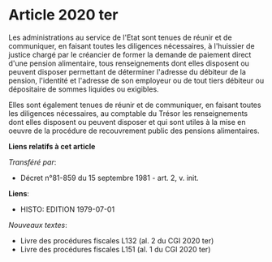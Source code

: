 # Article 2020 ter

Les administrations au service de l'Etat sont tenues de réunir et de communiquer, en faisant toutes les diligences
nécessaires, à l'huissier de justice chargé par le créancier de former la demande de paiement direct d'une pension
alimentaire, tous renseignements dont elles disposent ou peuvent disposer permettant de déterminer l'adresse du débiteur de
la pension, l'identité et l'adresse de son employeur ou de tout tiers débiteur ou dépositaire de sommes liquides ou
exigibles.

Elles sont également tenues de réunir et de communiquer, en faisant toutes les diligences nécessaires, au comptable du Trésor
les renseignements dont elles disposent ou peuvent disposer et qui sont utiles à la mise en oeuvre de la procédure de
recouvrement public des pensions alimentaires.

**Liens relatifs à cet article**

_Transféré par_:

  - Décret n°81-859 du 15 septembre 1981 - art. 2, v. init.

**Liens**:

  - HISTO: EDITION 1979-07-01

_Nouveaux textes_:

  - Livre des procédures fiscales L132 (al. 2 du CGI 2020 ter)
  - Livre des procédures fiscales L151 (al. 1 du CGI 2020 ter)
